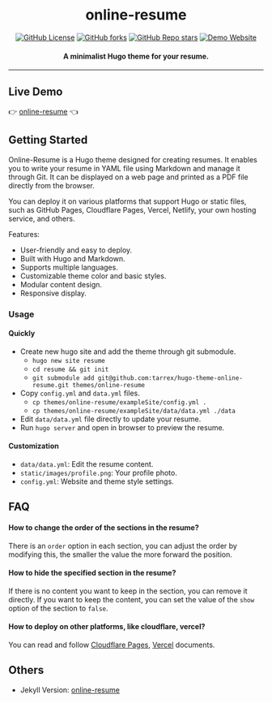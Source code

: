 <h1 align="center">online-resume</h1>

<p align="center">
  <a href="https://github.com/tarrex/hugo-theme-online-resume/blob/master/LICENSE"><img src="https://img.shields.io/github/license/tarrex/hugo-theme-online-resume?style=flat-square" alt="GitHub License"></a>
  <a href="https://github.com/tarrex/hugo-theme-online-resume/forks"><img src="https://img.shields.io/github/forks/tarrex/hugo-theme-online-resume?style=flat-square" alt="GitHub forks"></a>
  <a href="https://github.com/tarrex/hugo-theme-online-resume/stargazers"><img src="https://img.shields.io/github/stars/tarrex/hugo-theme-online-resume?style=flat-square" alt="GitHub Repo stars"></a>
  <a href="https://tarrex.github.io/online-resume"><img src="https://img.shields.io/website?down_color=red&down_message=down&style=flat-square&up_color=green&up_message=up&url=https%3A%2F%2Ftarrex.github.io%2Fonline-resume" alt="Demo Website"></a>
</p>

<h4 align="center">A minimalist Hugo theme for your resume.</h4>

---

## Live Demo

:point_right: [online-resume][Demo] :point_left:

## Getting Started

Online-Resume is a Hugo theme designed for creating resumes. It enables you to write your resume in YAML file using Markdown and manage it through Git. It can be displayed on a web page and printed as a PDF file directly from the browser.

You can deploy it on various platforms that support Hugo or static files, such as GitHub Pages, Cloudflare Pages, Vercel, Netlify, your own hosting service, and others.

Features:

- User-friendly and easy to deploy.
- Built with Hugo and Markdown.
- Supports multiple languages.
- Customizable theme color and basic styles.
- Modular content design.
- Responsive display.

### Usage

#### Quickly

- Create new hugo site and add the theme through git submodule.
  - `hugo new site resume`
  - `cd resume && git init`
  - `git submodule add git@github.com:tarrex/hugo-theme-online-resume.git themes/online-resume`
- Copy `config.yml` and `data.yml` files.
  - `cp themes/online-resume/exampleSite/config.yml .`
  - `cp themes/online-resume/exampleSite/data/data.yml ./data`
- Edit `data/data.yml` file directly to update your resume.
- Run `hugo server` and open in browser to preview the resume.

#### Customization

- `data/data.yml`: Edit the resume content.
- `static/images/profile.png`: Your profile photo.
- `config.yml`: Website and theme style settings.

## FAQ

#### How to change the order of the sections in the resume?

There is an `order` option in each section, you can adjust the order by modifying this, the smaller the value the more forward the position.

#### How to hide the specified section in the resume?

If there is no content you want to keep in the section, you can remove it directly. If you want to keep the content, you can set the value of the `show` option of the section to `false`.

#### How to deploy on other platforms, like cloudflare, vercel?

You can read and follow [Cloudflare Pages][Cloudflare Pages], [Vercel][Vercel] documents.

## Others

- Jekyll Version: [online-resume][Other Version]


[Demo]: https://tarrex.github.io/online-resume
[Cloudflare Pages]: https://developers.cloudflare.com/pages/framework-guides/deploy-a-hugo-site/
[Vercel]: https://vercel.com/guides/deploying-hugo-with-vercel
[Other Version]: https://github.com/tarrex/online-resume
